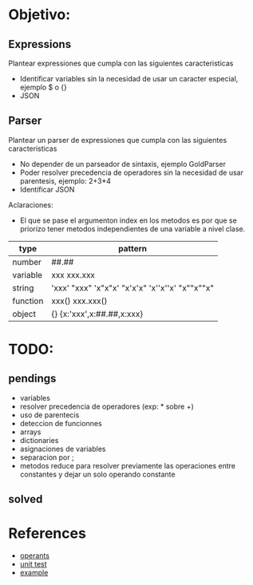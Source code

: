 


# Objetivo:

## Expressions
Plantear expressiones que cumpla con las siguientes caracteristicas
- Identificar variables sin la necesidad de usar un caracter especial, ejemplo $ o {}
- JSON

## Parser
Plantear un parser de expressiones que cumpla con las siguientes caracteristicas
- No depender de un parseador de sintaxis, ejemplo GoldParser
- Poder resolver precedencia de operadores sin la necesidad de usar parentesis, ejemplo: 2+3*4
- Identificar JSON

Aclaraciones:
 - El que se pase el argumenton index en los metodos es por que se priorizo tener metodos independientes de una variable a nivel clase.


type        |pattern
------------|-------------
number      |##.##
variable    |xxx  xxx.xxx
string      |'xxx' "xxx" 'x"x"x' "x'x'x" 'x''x''x' "x""x""x"
function    |xxx() xxx.xxx()
object      | {} {x:'xxx',x:##.##,x:xxx}     

# TODO:
## pendings 
- variables
- resolver precedencia de operadores (exp: * sobre +)
- uso de parentecis
- deteccion de funcionnes
- arrays
- dictionaries
- asignaciones de variables
- separacion por ;
- metodos reduce para resolver previamente las operaciones entre constantes y dejar un solo operando constante

## solved

# References
- [operants](https://www.w3schools.com/python/python_operators.asp)
- [unit test](https://docs.python.org/3/library/unittest.html)
- [example](https://stackoverflow.com/questions/13055884/parsing-math-expression-in-python-and-solving-to-find-an-answer)